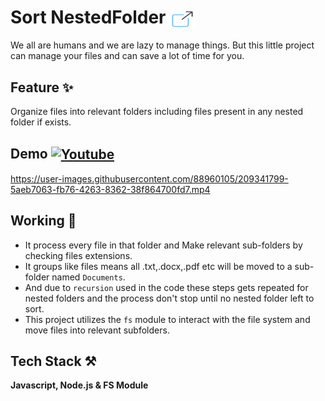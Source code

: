 # Sort NestedFolder <a href="https://drive.google.com/drive/folders/1xdUew9QkVN8pIGICDnVUZm3tsWzpB0Ez?usp=sharing" target="_blank"><img align="center" src="./Img-Icons/icons8-external-link-64.png" alt="download link" height="30" width="40" /></a>
         
We all are humans and we are lazy to manage things. 
But this little project can manage your files and can save a lot of time for you.

## Feature ✨
Organize files into relevant folders including files present in any nested folder if exists.

## Demo <a href="https://youtu.be/nIWi-y1Oa1I" target="_blank"><img align="center" src="https://raw.githubusercontent.com/rahuldkjain/github-profile-readme-generator/master/src/images/icons/Social/youtube.svg" alt="Youtube" height="30" width="40" /></a>

https://user-images.githubusercontent.com/88960105/209341799-5aeb7063-fb76-4263-8362-38f864700fd7.mp4

## Working 📝 

- It process every file in that folder and Make relevant sub-folders by checking files extensions.
- It groups like files means all .txt,.docx,.pdf etc will be moved to a sub-folder named `Documents`.
- And due to `recursion` used in the code these steps gets repeated for nested folders and the process don't stop until no nested folder left to sort.
- This project utilizes the `fs` module to interact with the file system and move files into relevant subfolders.

## Tech Stack ⚒

**Javascript, Node.js & FS Module**


<!-- 
Script : 
•	We all are humans and we are lazy to manage things. But this little project can manage your files and can save a lot of time for you.
•	Here we have a messy folder named Test which is pretty unorganized. 
•	As you can see, here we have multiple files with different types.
•	But we want these files should be in different subfolders based on their types.
•	So let’s sort out this Test folder.
•	How to use ?
•	First of all download this project’s executable file according to the Operating System you are using.
•	The link is given below in the description.
•	Then copy that exe file and paste beside the target folder you wanna sort.
•	Then goto file path and write cmd.
•	A command prompt will pop up. 
•	Write exe file name Sort in this case and target folder name Test in this case and press enter.
•	And our Test folder gets completely sorted.
•	All the images are moved in the Images foder and videos in the videos folder and so on.
•	And the files which are not suited to the predefined folders moved to the OtherMix folder.
•	But how ?
•	Working
•	It process every file in target folder and Make relevant sub-folders by checking files extensions.
•	It groups similar type of files in a particular folder means all .txt,.docx,.pdf etc will be moved to a sub-folder named "Documents".
•	And due to recursion used in the code this gets repeated for nested folders until no nested folder left to sort.
•	Hope you like this project.
 -->

